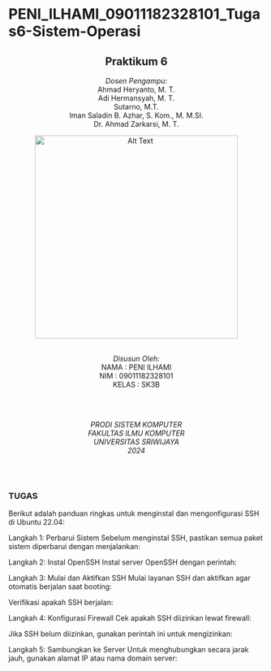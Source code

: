 # PENI_ILHAMI_09011182328101_Tugas6-Sistem-Operasi

<div align="center">

## Praktikum 6 

*Dosen Pengampu:*\
Ahmad Heryanto, M. T.\
Adi Hermansyah, M. T.\
Sutarno, M.T.\
Iman Saladin B. Azhar, S. Kom., M. M.SI.\
Dr. Ahmad Zarkarsi, M. T.



<img src="https://github.com/user-attachments/assets/b086809c-d41c-4331-a4f6-93500d076a9c" alt="Alt Text" width="400">

<br>
<br>

*Disusun Oleh:*\
NAMA        : PENI ILHAMI\
NIM         : 09011182328101\
KELAS       : SK3B

<br>
<br>

*PRODI SISTEM KOMPUTER*  
*FAKULTAS ILMU KOMPUTER*  
*UNIVERSITAS SRIWIJAYA* \
*2024*

<br>
<br>

</div>

### TUGAS

Berikut adalah panduan ringkas untuk menginstal dan mengonfigurasi SSH di Ubuntu 22.04:

Langkah 1: Perbarui Sistem
Sebelum menginstal SSH, pastikan semua paket sistem diperbarui dengan menjalankan:

Langkah 2: Instal OpenSSH
Instal server OpenSSH dengan perintah:

Langkah 3: Mulai dan Aktifkan SSH
Mulai layanan SSH dan aktifkan agar otomatis berjalan saat booting:

Verifikasi apakah SSH berjalan:

Langkah 4: Konfigurasi Firewall
Cek apakah SSH diizinkan lewat firewall:

Jika SSH belum diizinkan, gunakan perintah ini untuk mengizinkan:

Langkah 5: Sambungkan ke Server
Untuk menghubungkan secara jarak jauh, gunakan alamat IP atau nama domain server:

